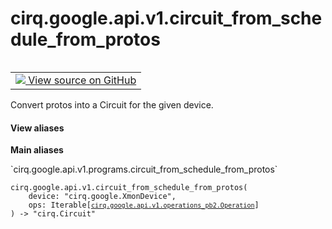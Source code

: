<div itemscope itemtype="http://developers.google.com/ReferenceObject">
<meta itemprop="name" content="cirq.google.api.v1.circuit_from_schedule_from_protos" />
<meta itemprop="path" content="Stable" />
</div>

# cirq.google.api.v1.circuit_from_schedule_from_protos

<!-- Insert buttons and diff -->

<table class="tfo-notebook-buttons tfo-api" align="left">

<td>
  <a target="_blank" href="https://github.com/quantumlib/cirq/tree/master/cirq/google/api/v1/programs.py">
    <img src="https://www.tensorflow.org/images/GitHub-Mark-32px.png" />
    View source on GitHub
  </a>
</td>
</table>



Convert protos into a Circuit for the given device.

<section class="expandable">
  <h4 class="showalways">View aliases</h4>
  <p>
<b>Main aliases</b>
<p>`cirq.google.api.v1.programs.circuit_from_schedule_from_protos`</p>
</p>
</section>

<pre class="devsite-click-to-copy prettyprint lang-py tfo-signature-link">
<code>cirq.google.api.v1.circuit_from_schedule_from_protos(
    device: "cirq.google.XmonDevice",
    ops: Iterable[<a href="../../../../cirq/google/api/v1/operations_pb2/Operation.md"><code>cirq.google.api.v1.operations_pb2.Operation</code></a>]
) -> "cirq.Circuit"
</code></pre>



<!-- Placeholder for "Used in" -->
